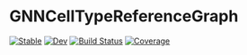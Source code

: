 # GNNCellTypeReferenceGraph

[![Stable](https://img.shields.io/badge/docs-stable-blue.svg)](https://damourChris.github.io/GNNCellTypeReferenceGraph.jl/stable/)
[![Dev](https://img.shields.io/badge/docs-dev-blue.svg)](https://damourChris.github.io/GNNCellTypeReferenceGraph.jl/dev/)
[![Build Status](https://github.com/damourChris/GNNCellTypeReferenceGraph.jl/actions/workflows/CI.yml/badge.svg?branch=main)](https://github.com/damourChris/GNNCellTypeReferenceGraph.jl/actions/workflows/CI.yml?query=branch%3Amain)
[![Coverage](https://codecov.io/gh/damourChris/GNNCellTypeReferenceGraph.jl/branch/main/graph/badge.svg)](https://codecov.io/gh/damourChris/GNNCellTypeReferenceGraph.jl)
